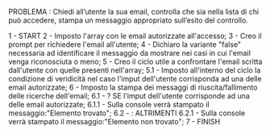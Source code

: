 PROBLEMA : Chiedi all’utente la sua email, controlla che sia nella lista di chi può accedere, stampa un messaggio appropriato sull’esito del controllo.

1 - START
2 - Imposto l'array con le email autorizzate all'accesso;
3 - Creo il prompt per richiedere l'email all'utente;
4 - Dichiaro la variante "false" necessaria ad identificare il messaggio da mostrare nei casi in cui l'email venga riconosciuta o meno;
5 - Creo il ciclo utile a confrontare l'email scritta dall'utente con quelle presenti nell'array;
    5.1 - Imposto all'interno del ciclo la condizione di veridicità nel caso l'imput dell'utente corrisponda ad una delle email autorizzate;
6 - Imposto la stampa dei messaggi di riuscita/fallimento delle ricerche dell'email;
    6.1 - ? SE l'imput dell'utente corrisponde ad una delle email autorizzate;
        6.1.1 - Sulla console verrà stampato il messaggio:"Elemento trovato";
    6.2 - : ALTRIMENTI 
        6.2.1 - Sulla console verrà stampato il messaggio:"Elemento non trovato";
7 - FINISH